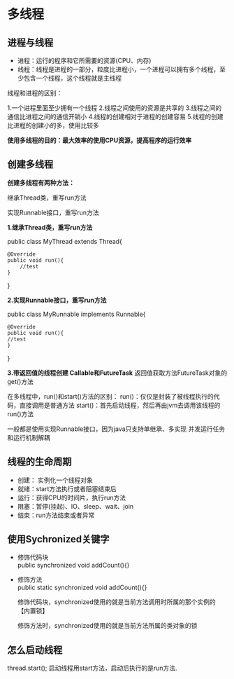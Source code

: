 # 多线程

## 进程与线程

- 进程：运行的程序和它所需要的资源(CPU、内存)
- 线程：线程是进程的一部分，粒度比进程小，一个进程可以拥有多个线程，至少包含一个线程，这个线程就是主线程

线程和进程的区别：

1.一个进程里面至少拥有一个线程
2.线程之间使用的资源是共享的
3.线程之间的通信比进程之间的通信开销小 
4.线程的创建相对于进程的创建容易
5.线程的创建比进程的创建小的多，使用比较多

**使用多线程的目的：最大效率的使用CPU资源，提高程序的运行效率**
 
## 创建多线程 
 
 **创建多线程有两种方法：**

继承Thread类，重写run方法

实现Runnable接口，重写run方法


**1.继承Thread类，重写run方法**

public class MyThread extends Thread{

    @Override
    public void run(){
        //test
    }
}

**2.实现Runnable接口，重写run方法**

public class MyRunnable implements Runnable{

    @Override
    public void run(){
    //test
    }
}


**3.带返回值的线程创建 Callable和FutureTask**
返回值获取方法FutureTask对象的get()方法


在多线程中，run()和start()方法的区别：
run()：仅仅是封装了被线程执行的代码，直接调用是普通方法
start()：首先启动线程，然后再由jvm去调用该线程的run()方法


一般都是使用实现Runnable接口，因为java只支持单继承、多实现
并发运行任务和运行机制解耦


## 线程的生命周期
- 创建： 实例化一个线程对象
- 就绪：start方法执行或者阻塞结束后
- 运行：获得CPU的时间片，执行run方法
- 阻塞：暂停(挂起)、IO、sleep、wait、join
- 结束：run方法结束或者异常

## 使用Sychronized关键字
-  修饰代码块  
   public synchronized void addCount(){}
-  修饰方法  
   public static synchronized void addCount(){}
   
   修饰代码块，synchronized使用的就是当前方法调用时所属的那个实例的【内置锁】
   
   修饰方法时，synchronized使用的就是当前方法所属的类对象的锁
   
## 怎么启动线程

thread.start(); 启动线程用start方法，启动后执行的是run方法.